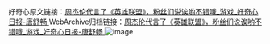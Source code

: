 好奇心原文链接：[周杰伦代言了《英雄联盟》，粉丝们说诶哟不错哦_游戏_好奇心日报-唐舒畅 ](https://www.qdaily.com/articles/11180.html)
WebArchive归档链接：[周杰伦代言了《英雄联盟》，粉丝们说诶哟不错哦_游戏_好奇心日报-唐舒畅 ](http://web.archive.org/web/20190623163919/https://www.qdaily.com/articles/11180.html)
![image](http://ww3.sinaimg.cn/large/007d5XDply1g3wd42kvh8j30u0301hdt)